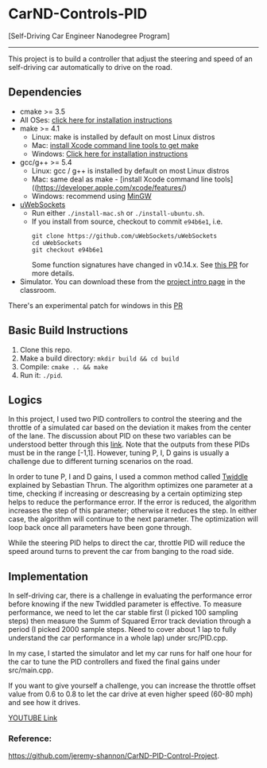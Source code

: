 # CarND-Controls-PID
[Self-Driving Car Engineer Nanodegree Program]

---
This project is to build a controller that adjust the steering and speed of an self-driving car automatically to drive on the road.

## Dependencies

* cmake >= 3.5
 * All OSes: [click here for installation instructions](https://cmake.org/install/)
* make >= 4.1
  * Linux: make is installed by default on most Linux distros
  * Mac: [install Xcode command line tools to get make](https://developer.apple.com/xcode/features/)
  * Windows: [Click here for installation instructions](http://gnuwin32.sourceforge.net/packages/make.htm)
* gcc/g++ >= 5.4
  * Linux: gcc / g++ is installed by default on most Linux distros
  * Mac: same deal as make - [install Xcode command line tools]((https://developer.apple.com/xcode/features/)
  * Windows: recommend using [MinGW](http://www.mingw.org/)
* [uWebSockets](https://github.com/uWebSockets/uWebSockets)
  * Run either `./install-mac.sh` or `./install-ubuntu.sh`.
  * If you install from source, checkout to commit `e94b6e1`, i.e.
    ```
    git clone https://github.com/uWebSockets/uWebSockets 
    cd uWebSockets
    git checkout e94b6e1
    ```
    Some function signatures have changed in v0.14.x. See [this PR](https://github.com/udacity/CarND-MPC-Project/pull/3) for more details.
* Simulator. You can download these from the [project intro page](https://github.com/udacity/self-driving-car-sim/releases) in the classroom.

There's an experimental patch for windows in this [PR](https://github.com/udacity/CarND-PID-Control-Project/pull/3)

## Basic Build Instructions

1. Clone this repo.
2. Make a build directory: `mkdir build && cd build`
3. Compile: `cmake .. && make`
4. Run it: `./pid`. 

## Logics

In this project, I used two PID controllers to control the steering and the throttle of a simulated car based on the deviation it makes from the center of the lane. The discussion about PID on these two variables can be understood better through this [link](https://www.youtube.com/watch?v=4Y7zG48uHRo&feature=youtu.be). Note that the outputs from these PIDs must be in the range [-1,1]. However, tuning P, I, D gains is usually a challenge due to different turning scenarios on the road. 

In order to tune P, I and D gains, I used a common method called [Twiddle](https://www.youtube.com/watch?v=2uQ2BSzDvXs) explained by Sebastian Thrun. The algorithm optimizes one parameter at a time, checking if increasing or descreasing by a certain optimizing step helps to reduce the performance error. If the error is reduced, the algorithm increases the step of this parameter; otherwise it reduces the step. In either case, the algorithm will continue to the next parameter. The optimization will loop back once all parameters have been gone through.

While the steering PID helps to direct the car, throttle PID will reduce the speed around turns to prevent the car from banging to the road side.

## Implementation

In self-driving car, there is a challenge in evaluating the performance error before knowing if the new Twiddled parameter is effective. To measure performance, we need to let the car stable first (I picked 100 sampling steps) then measure the Summ of Squared Error track deviation through a period (I picked 2000 sample steps. Need to cover about 1 lap to fully understand the car performance in a whole lap) under src/PID.cpp.

In my case, I started the simulator and let my car runs for half one hour for the car to tune the PID controllers and fixed the final gains under src/main.cpp.

If you want to give yourself a challenge, you can increase the throttle offset value from 0.6 to 0.8 to let the car drive at even higher speed (60-80 mph) and see how it drives.

[YOUTUBE Link](https://www.youtube.com/watch?v=4U-JUl5dcMU)

### Reference: 
https://github.com/jeremy-shannon/CarND-PID-Control-Project.
